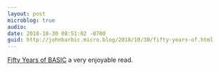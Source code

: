 ```yaml
---
layout: post
microblog: true
audio: 
date: 2018-10-30 08:51:02 -0700
guid: http://johnbarbic.micro.blog/2018/10/30/fifty-years-of.html
---
```

[Fifty Years of BASIC](http://time.com/69316/basic/) a very enjoyable read.
